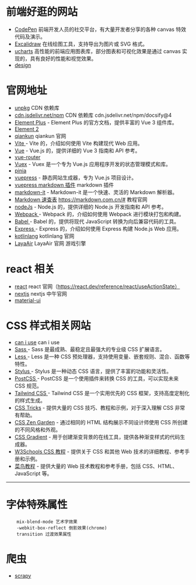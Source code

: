 # 前端好逛的网站
- [CodePen](https://codepen.io/) 前端开发人员的社交平台，有大量开发者分享的各种 canvas 特效代码及演示。
- [Excalidraw](https://excalidraw.com/)  在线绘图工具，支持导出为图片或 SVG 格式。
- [ucharts](https://www.ucharts.cn/) 高性能的前端应用图表库，部分图表和可视化效果是通过 canvas 实现的，具有良好的性能和视觉效果。
- [design](https://design.dev/)


# 官网地址
- [unpkg](https://unpkg.com/) CDN 依赖库
- [cdn.jsdelivr.net/npm](https://cdn.jsdelivr.net/npm) CDN 依赖库 cdn.jsdelivr.net/npm/docsify@4
- [Element Plus](https://element-plus.org/) - Element Plus 的官方文档，提供丰富的 Vue 3 组件库。
- [Element 2](https://element.eleme.io/#/zh-CN)
- [qiankun](https://qiankun.umijs.org/zh) qiankun 官网
- [Vite ](https://cn.vite.dev/config/) - Vite 的，介绍如何使用 Vite 构建现代 Web 应用。
- [Vue](https://cn.vuejs.org/guide/quick-start.html) - Vue.js 的，提供详细的 Vue 3 指南和 API 参考。
- [vue-router](https://router.vuejs.org/zh/introduction)
- [Vuex](https://vuex.vuejs.org/zh/introduction.html) - Vuex 是一个专为 Vue.js 应用程序开发的状态管理模式和库。
- [pinia](https://pinia.web3doc.top/)
- [vuepress](https://vuepress.vuejs.org/zh/guide/introduction.html#vitepress) - 静态网站生成器，专为 Vue.js 项目设计。
- [vuepress markdown 插件](https://marketplace.vuejs.press/zh/plugins/markdown) markdown 插件
- [markdown-it](https://markdown-it.github.io/) - Markdown-it 是一个快速、灵活的 Markdown 解析器。
- [Markdown 速查表](https://markdown.com.cn/cheat-sheet.html)  https://markdown.com.cn/# 教程官网
- [nodeJs](https://nodejs.org/en/docs/) - Node.js 的，提供详细的 Node.js 开发指南和 API 参考。
- [Webpack ](https://webpack.js.org/) - Webpack 的，介绍如何使用 Webpack 进行模块打包和构建。
- [Babel ](https://babeljs.io/) - Babel 的，提供将现代 JavaScript 转换为向后兼容代码的工具。
- [Express ](https://expressjs.com/) - Express 的，介绍如何使用 Express 构建 Node.js Web 应用。
- [kotlinlang](https://kotlinlang.org/docs/multiplatform.html#android-and-ios-applications) kotlinlang 官网
- [LayaAir](https://layaair.layabox.com/#/) LayaAir 官网 游戏引擎

# react 相关
- [react](https://reactjs.org/) react 官网（https://react.dev/reference/react/useActionState）
- [nextjs](https://nextjscn.org/docs) nextjs 中午官网
- [material-ui](https://mui.com/material-ui)   

# CSS 样式相关网站
- [can i use](https://caniuse.com/) can i use
- [Sass ](https://sass-lang.com/) - Sass 是最成熟、最稳定且最强大的专业级 CSS 扩展语言。
- [Less ](http://lesscss.org/) - Less 是一种 CSS 预处理器，支持使用变量、嵌套规则、混合、函数等特性。
- [Stylus ](http://styluslang.com/) - Stylus 是一种动态 CSS 语言，提供了丰富的功能和灵活性。
- [PostCSS ](https://postcss.org/) - PostCSS 是一个使用插件来转换 CSS 的工具，可以实现未来 CSS 规范。
- [Tailwind CSS ](https://tailwindcss.com/) - Tailwind CSS 是一个实用优先的 CSS 框架，支持高度定制化的样式生成。
- [CSS Tricks](https://css-tricks.com/) - 提供大量的 CSS 技巧、教程和示例，对于深入理解 CSS 非常有帮助。
- [CSS Zen Garden](http://www.csszengarden.com/) - 通过相同的 HTML 结构展示不同设计师使用 CSS 所创建的不同风格和外观。
- [CSS Gradient](https://cssgradient.io/) - 用于创建渐变背景的在线工具，提供各种渐变样式的代码生成器。
- [W3Schools CSS 教程](https://www.w3schools.com/css/) - 提供关于 CSS 和其他 Web 技术的详细教程、参考手册和示例。
- [菜鸟教程](https://www.runoob.com/cssref/css-selectors.html) - 提供大量的 Web 技术教程和参考手册，包括 CSS、HTML、JavaScript 等。
---

# 字体特殊属性
```
    mix-blend-mode 艺术字效果
    -webkit-box-reflect 倒影效果(chrome)
    transition 过渡效果属性
```
# 爬虫
- [scrapy](https://docs.scrapy.org/en/latest/)